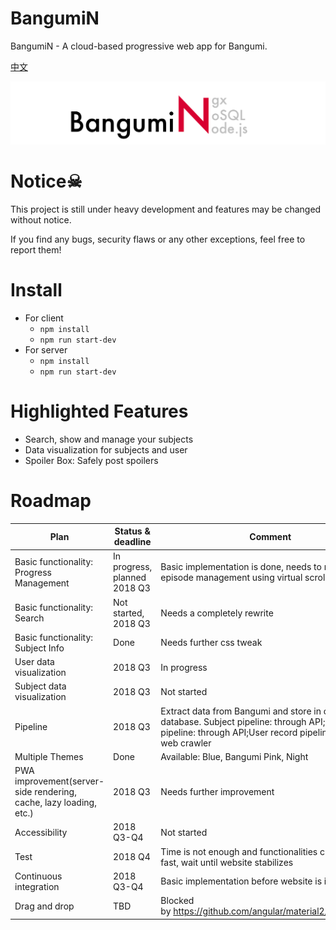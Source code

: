 # BangumiN

BangumiN - A cloud-based progressive web app for Bangumi.

[中文](./documents/zh-Hans/README.md)

![name](./documents/en-US/images/name.png)

# Notice☠

This project is still under heavy development and features may be changed without notice.

If you find any bugs, security flaws or any other exceptions, feel free to report them!

# Install


* For client
    * `npm install`
    * `npm run start-dev`
* For server
    * `npm install`
    * `npm run start-dev`


# Highlighted Features
* Search, show and manage your subjects
* Data visualization for subjects and user
* Spoiler Box: Safely post spoilers


# Roadmap

| Plan | Status & deadline | Comment |
| --- | --- | --- |
| Basic functionality: Progress Management | In progress, planned 2018 Q3 | Basic implementation is done, needs to rewrite episode management using virtual scroll |
| Basic functionality: Search | Not started, 2018 Q3 | Needs a completely rewrite |
| Basic functionality: Subject Info | Done | Needs further css tweak |
| User data visualization | 2018 Q3 | In progress |
| Subject data visualization | 2018 Q3 | Not started |
| Pipeline | 2018 Q3 | Extract data from Bangumi and store in our database. Subject pipeline: through API;User pipeline: through API;User record pipeline: through web crawler |
| Multiple Themes | Done | Available: Blue, Bangumi Pink, Night |
| PWA improvement(server-side rendering, cache, lazy loading, etc.) | 2018 Q3 | Needs further improvement  |
| Accessibility | 2018 Q3-Q4 | Not started |
| Test | 2018 Q4 | Time is not enough and functionalities change very fast, wait until website stabilizes |
| Continuous integration | 2018 Q3-Q4 | Basic implementation before website is in prod |
| Drag and drop | TBD | Blocked by https://github.com/angular/material2/issues/8963 |

